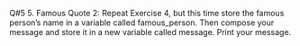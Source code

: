 Q#5 5.	Famous Quote 2: Repeat Exercise 4, but this time store the famous person’s name in a variable called famous_person. Then compose your message and store it in a new variable called message. Print your message.